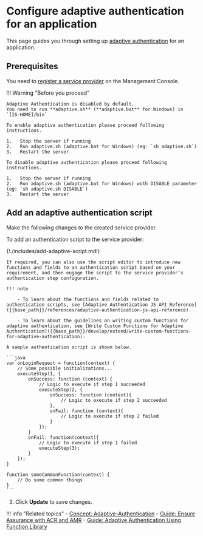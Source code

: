# Configure adaptive authentication for an application

This page guides you through setting up [adaptive authentication]({{base_path}}/references/concepts/authentication/adaptive-authentication) for an application.

## Prerequisites

You need to [register a service provider]({{base_path}}/guides/applications/register-sp) on the Management Console.

!!! Warning "Before you proceed"

    Adaptive Authentication is disabled by default.
    You need to run **adaptive.sh** (**adaptive.bat** for Windows) in `[IS-HOME]/bin`

    To enable adaptive authentication please proceed following instructions.

    1.   Stop the server if running
    2.   Run adaptive.sh (adaptive.bat for Windows) (eg: `sh adaptive.sh`)
    3.   Restart the server

    To disable adaptive authentication please proceed following instructions.

    1.   Stop the server if running
    2.   Run adaptive.sh (adaptive.bat for Windows) with DISABLE parameter (eg: `sh adaptive.sh DISABLE`)
    3.   Restart the server

## Add an adaptive authentication script

Make the following changes to the created service provider.

To add an authentication script to the service provider:

{!./includes/add-adaptive-script.md!}

    If required, you can also use the script editor to introduce new functions and fields to an authentication script based on your requirement, and then engage the script to the service provider’s authentication step configuration. 

    !!! note
    
        - To learn about the functions and fields related to authentication scripts, see [Adaptive Authentication JS API Reference]({{base_path}}/references/adaptive-authentication-js-api-reference).
        
        - To learn about the guidelines on writing custom functions for adaptive authentication, see [Write Custom Functions for Adaptive Authentication]({{base_path}}/develop/extend/write-custom-functions-for-adaptive-authentication).

    A sample authentication script is shown below. 

    ```java
    var onLoginRequest = function(context) {
        // Some possible initializations...
        executeStep(1, {
            onSuccess: function (context) {
                // Logic to execute if step 1 succeeded
                executeStep(2, {
                    onSuccess: function (context){
                        // Logic to execute if step 2 succeeded
                    },
                    onFail: function (context){
                        // Logic to execute if step 2 failed
                    }
                });
            }
            onFail: function(context){
                // Logic to execute if step 1 failed
                executeStep(3);
            }
        });
    }
    
    function someCommonFunction(context) {
        // Do some common things
    }
    ```

3. Click **Update** to save changes.

!!! info "Related topics"
    - [Concept: Adaptive-Authentication]({{base_path}}/references/concepts/authentication/adaptive-authentication)
    - [Guide: Ensure Assurance with ACR and AMR]({{base_path}}/guides/adaptive-auth/work-with-acr-amr)
    - [Guide: Adaptive Authentication Using Function Library]({{base_path}}/guides/adaptive-auth/adaptive-auth-with-function-lib)